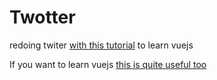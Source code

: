 # Twotter
redoing twiter [with this tutorial](https://youtu.be/ZqgiuPt5QZo?si=D6aM4YhYoR45JhHc) to learn vuejs

If you want to learn vuejs [this is quite useful too](https://roadmap.sh/vue)
